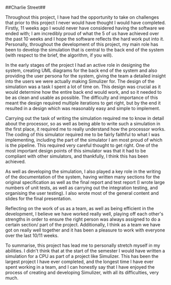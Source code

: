 ##Charlie Street##

Throughout this project, I have had the opportunity to take on challenges that prior to this project I never would have thought I would have completed. Firstly, 11 weeks ago I would never have considered having the software we ended with; I am incredibly proud of what the 5 of us have achieved over the past 10 weeks and I hope the software reflects the hard work put into it. Personally, throughout the development of this project, my main role has been to develop the simulation that is central to the back end of the system (with respect to the brief, the algorithm, if you will). 

In the early stages of the project I had an active role in designing the system, creating UML diagrams for the back end of the system and also providing the user persona for the system, giving the team a detailed insight into the users we were actually making Simulizer for. The design of the simulation was a task I spent a lot of time on. This design was crucial as it would determine how the entire back end would work, and so it needed to be as clean and usable as possible. The difficulty and importance of this meant the design required multiple iterations to get right, but by the end it resulted in a design which was reasonably easy and simple to implement.

Carrying out the task of writing the simulation required me to know in detail about the processor, so as well as being able to write such a simulation in the first place, it required me to really understand how the processor works. The coding of this simulator required me to be fairly faithful to what I was implementing, including the part of the simulator I am most proud of which is the pipeline. This required very careful thought to get right. One of the most important design points of this simulator was that it had to be compliant with other simulators, and thankfully, I think this has been achieved.

As well as developing the simulation, I also played a key role in the writing of the documentation of the system, having written many sections for the original specification as well as the final report and test report (I wrote large numbers of unit tests, as well as carrying out the integration testing, and organising the user testing). I also wrote most of the general content and slides for the final presentation.

Reflecting on the work of us as a team, as well as being efficient in the development, I believe we have worked really well, playing off each other's strengths in order to ensure the right person was always assigned to do a certain section/ part of the project. Additionally, I think as a team we have got on really well together and it has been a pleasure to work with everyone over the last 10/11 weeks.

To summarise, this project has lead me to personally stretch myself in my abilities. I didn't think that at the start of the semester I would have written a simulation for a CPU as part of a project like Simulizer. This has been the largest project I have ever completed, and the longest time I have ever spent working in a team, and I can honestly say that I have enjoyed the process of creating and developing Simulizer, with all its difficulties, very much.
